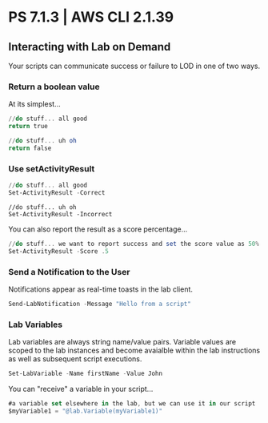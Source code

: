 # PS 7.1.3 | AWS CLI 2.1.39

## Interacting with Lab on Demand

Your scripts can communicate success or failure to LOD in one of two ways.

### Return a boolean value 

At its simplest...

```PowerShell
//do stuff... all good
return true
```

```PowerShell
//do stuff... uh oh
return false
```

### Use setActivityResult

```PowerShell
//do stuff... all good
Set-ActivityResult -Correct
```

```
//do stuff... uh oh
Set-ActivityResult -Incorrect
```

You can also report the result as a score percentage...

```PowerShell
//do stuff... we want to report success and set the score value as 50%
Set-ActivityResult -Score .5
```

### Send a Notification to the User

Notifications appear as real-time toasts in the lab client.

```PowerShell
Send-LabNotification -Message "Hello from a script"
```

### Lab Variables

Lab variables are always string name/value pairs. Variable values are scoped to the lab instances and become avaialble within the lab instructions as well as subsequent script executions. 

```PowerShell
Set-LabVariable -Name firstName -Value John
```

You can "receive" a variable in your script...

```JavaScript
#a variable set elsewhere in the lab, but we can use it in our script
$myVariable1 = "@lab.Variable(myVariable1)"
```